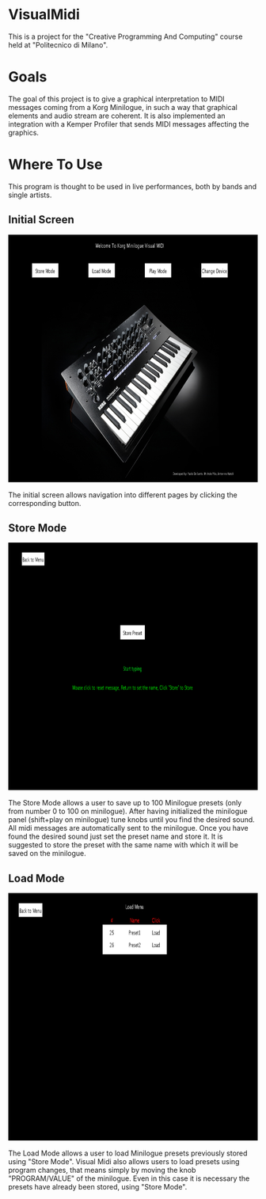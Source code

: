 # VisualMidi

This is a project for the "Creative Programming And Computing" course held at "Politecnico di Milano".

# Goals

The goal of this project is to give a graphical interpretation to MIDI messages coming from a Korg Minilogue, in such a way that graphical elements and audio stream are coherent. It is also implemented an integration with a Kemper Profiler that sends MIDI messages affecting the graphics.

# Where To Use
This program is thought to be used in live performances, both by bands and single artists.

## Initial Screen
<p align="center"><img height="500" src="https://github.com/DesaPaolo/VisualMidi---Creative-Computing-Project/blob/master/resources/InitialScreen.PNG"></p>
The initial screen allows navigation into different pages by clicking the corresponding button.

## Store Mode
<p align="center"><img height="500" src="https://github.com/DesaPaolo/VisualMidi---Creative-Computing-Project/blob/master/resources/Store.PNG"></p>
The Store Mode allows a user to save up to 100 Minilogue presets (only from number 0 to 100 on minilogue). After having initialized the minilogue panel (shift+play on minilogue) tune knobs until you find the desired sound. All midi messages are automatically sent to the minilogue. Once you have found the desired sound just set the preset name and store it. It is suggested to store the preset with the same name with which it will be saved on the minilogue. 


## Load Mode

<p align="center"><img height="500" src="https://github.com/DesaPaolo/VisualMidi---Creative-Computing-Project/blob/master/resources/Load.PNG"></p>
The Load Mode allows a user to load  Minilogue presets previously stored using "Store Mode". Visual Midi also allows users to load presets using program changes, that means simply by moving the knob "PROGRAM/VALUE" of the minilogue. Even in this case it is necessary the presets have already been stored, using "Store Mode". 
